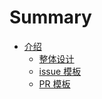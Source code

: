 # Summary

* [介绍](介绍.md)
    * [整体设计](整体设计.md)
    * [issue 模板](issue模板.md)
    * [PR 模板](PR模板.md)

